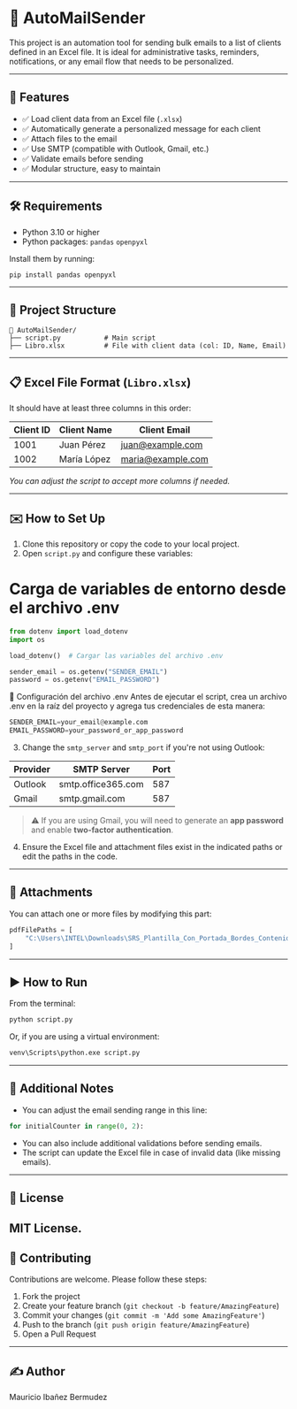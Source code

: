 
# 📧 AutoMailSender

This project is an automation tool for sending bulk emails to a list of clients defined in an Excel file. It is ideal for administrative tasks, reminders, notifications, or any email flow that needs to be personalized.

---

## 🚀 Features

- ✅ Load client data from an Excel file (`.xlsx`)
- ✅ Automatically generate a personalized message for each client
- ✅ Attach files to the email
- ✅ Use SMTP (compatible with Outlook, Gmail, etc.)
- ✅ Validate emails before sending
- ✅ Modular structure, easy to maintain

---

## 🛠️ Requirements

- Python 3.10 or higher
- Python packages: `pandas` `openpyxl`

Install them by running:

```
pip install pandas openpyxl
```

---

## 🧩 Project Structure

```
📂 AutoMailSender/
├── script.py           # Main script
├── Libro.xlsx          # File with client data (col: ID, Name, Email)
```

---

## 📋 Excel File Format (`Libro.xlsx`)

It should have at least three columns in this order:

| Client ID | Client Name  | Client Email   |
|-----------|--------------|----------------|
| 1001      | Juan Pérez   | juan@example.com |
| 1002      | María López  | maria@example.com |

*You can adjust the script to accept more columns if needed.*

---

## ✉️ How to Set Up

1. Clone this repository or copy the code to your local project.
2. Open `script.py` and configure these variables:

# Carga de variables de entorno desde el archivo .env
```python
from dotenv import load_dotenv
import os

load_dotenv()  # Cargar las variables del archivo .env

sender_email = os.getenv("SENDER_EMAIL")
password = os.getenv("EMAIL_PASSWORD")
```

🔧 Configuración del archivo .env
Antes de ejecutar el script, crea un archivo .env en la raíz del proyecto y agrega tus credenciales de esta manera:
```python
SENDER_EMAIL=your_email@example.com
EMAIL_PASSWORD=your_password_or_app_password
```
3. Change the `smtp_server` and `smtp_port` if you're not using Outlook:

| Provider   | SMTP Server        | Port |
|------------|--------------------|------|
| Outlook    | smtp.office365.com | 587  |
| Gmail      | smtp.gmail.com     | 587  |

> ⚠️ If you are using Gmail, you will need to generate an **app password** and enable **two-factor authentication**.

4. Ensure the Excel file and attachment files exist in the indicated paths or edit the paths in the code.

---

## 📂 Attachments

You can attach one or more files by modifying this part:

```python
pdfFilePaths = [
    "C:\Users\INTEL\Downloads\SRS_Plantilla_Con_Portada_Bordes_Contenido.pdf"
]
```

---

## ▶️ How to Run

From the terminal:

```bash
python script.py
```

Or, if you are using a virtual environment:

```bash
venv\Scripts\python.exe script.py
```

---

## 📌 Additional Notes

- You can adjust the email sending range in this line:

```python
for initialCounter in range(0, 2):
```

- You can also include additional validations before sending emails.
- The script can update the Excel file in case of invalid data (like missing emails).

---

## 📄 License

MIT License.
---

## 🤝 Contributing

Contributions are welcome. Please follow these steps:

1. Fork the project
2. Create your feature branch (`git checkout -b feature/AmazingFeature`)
3. Commit your changes (`git commit -m 'Add some AmazingFeature'`)
4. Push to the branch (`git push origin feature/AmazingFeature`)
5. Open a Pull Request

---

## ✍️ Author

Mauricio Ibañez Bermudez
